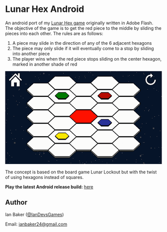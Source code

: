# Lunar Hex Android

An android port of my [Lunar Hex game](http://shake-n-baker.github.io/game-lunar-hex.html) originally written in Adobe Flash. The objective of the game is to get the red piece to the middle by sliding the pieces into each other. The rules are as follows:

1. A piece may slide in the direction of any of the 6 adjacent hexagons
2. The piece may only slide if it will eventually come to a stop by sliding into another piece
3. The player wins when the red piece stops sliding on the center hexagon, marked in another shade of red

![android-demo](screenshots/android-demo.gif)

The concept is based on the board game Lunar Lockout but with the twist of using hexagons instead of squares.

**Play the latest Android release build:** [here](http://shake-n-baker.github.io/assets/apk/lunarhex-release.apk "lunarhex-release.apk")

## Author

Ian Baker ([@IanDevsGames](https://twitter.com/IanDevsGames "Follow me on twitter @IanDevsGames"))

Email: <ianbaker24@gmail.com>